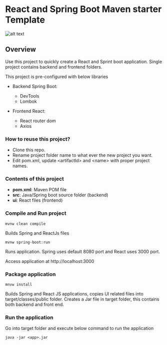 # React and Spring Boot Maven starter Template

![alt text](https://user-images.githubusercontent.com/62385965/144881389-1befd6c4-4d00-4710-aaa2-42a4189fcc42.PNG)

## Overview

Use this project to quickly create a React and Sprint boot application. Single project contains backend and frontend folders.

This project is pre-configured with below libraries

- Backend Spring Boot:
  - DevTools
  - Lombok

- Frontend React:
  - React router dom
  - Axios

### How to reuse this project?

* Clone this repo.
* Rename project folder name to what ever the new project you want.
* Edit pom.xml, update \<artifactId> and \<name> with proper project names.

### Contents of this project
- **pom.xml**: Maven POM file
- **src**: Java/Spring boot source folder (backend)
- **ui**: React files (frontend)

### Compile and Run project

`mvnw clean compile`

Builds Spring and ReactJs files

`mvnw spring-boot:run`

Runs application. Spring uses default 8080 port and React uses 3000 port.


Access application at http://localhost:3000


### Package application

`mnvw install`

Builds Spring and React JS applications, copies UI related files into target/classes/public folder.
Creates a Jar file in target folder, this contains both backend and front end.

### Run the application

Go into target folder and execute below command to run the application

`java -jar <app>.jar`

